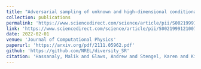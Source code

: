 ```yaml
---
title: "Adversarial sampling of unknown and high-dimensional conditional distributions"
collection: publications
permalink: 'https://www.sciencedirect.com/science/article/pii/S0021999121007488'
link: 'https://www.sciencedirect.com/science/article/pii/S0021999121007488'
date: 2022-02-01
venue: 'Journal of Computational Physics'
paperurl: 'https://arxiv.org/pdf/2111.05962.pdf'
github: 'https://github.com/NREL/diversity_SR'
citation: 'Hassanaly, Malik and Glaws, Andrew and Stengel, Karen and King, Ryan N. (2022). &quot; Adversarial sampling of unknown and high-dimensional conditional distributions.&quot; <i>Journal of Computational Physics</i>. 450, 110853.'
---
```

